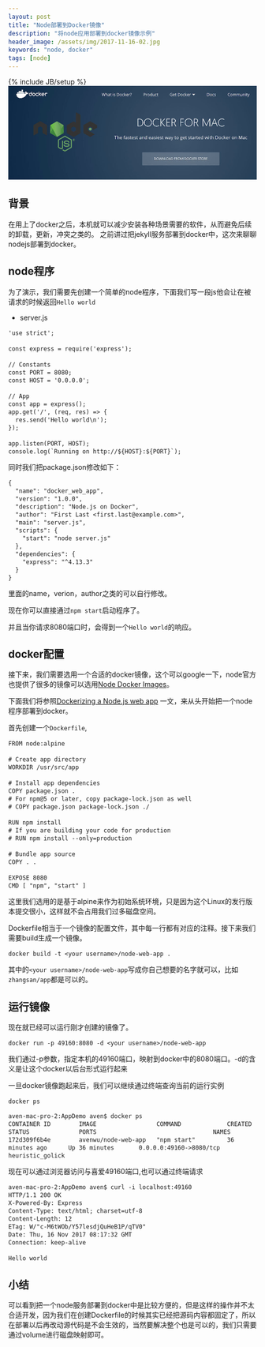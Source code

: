 ```yaml
---
layout: post
title: "Node部署到Docker镜像"
description: "将node应用部署到docker镜像示例"
header_image: /assets/img/2017-11-16-02.jpg
keywords: "node, docker"
tags: [node]
---
```

{% include JB/setup %}
![img](/assets/img/2017-11-16-02.jpg)

## 背景

在用上了docker之后，本机就可以减少安装各种场景需要的软件，从而避免后续的卸载，更新，冲突之类的。
之前讲过把jekyll服务部署到docker中，这次来聊聊nodejs部署到docker。


## node程序

为了演示，我们需要先创建一个简单的node程序，下面我们写一段js他会让在被请求的时候返回`Hello world`

* server.js

```
'use strict';

const express = require('express');

// Constants
const PORT = 8080;
const HOST = '0.0.0.0';

// App
const app = express();
app.get('/', (req, res) => {
  res.send('Hello world\n');
});

app.listen(PORT, HOST);
console.log(`Running on http://${HOST}:${PORT}`);
```

同时我们把package.json修改如下：

```
{
  "name": "docker_web_app",
  "version": "1.0.0",
  "description": "Node.js on Docker",
  "author": "First Last <first.last@example.com>",
  "main": "server.js",
  "scripts": {
    "start": "node server.js"
  },
  "dependencies": {
    "express": "^4.13.3"
  }
}
```
里面的name，verion，author之类的可以自行修改。

现在你可以直接通过`npm start`启动程序了。

并且当你请求8080端口时，会得到一个`Hello world`的响应。

## docker配置

接下来，我们需要选用一个合适的docker镜像，这个可以google一下，node官方也提供了很多的镜像可以选用[Node Docker Images](https://hub.docker.com/_/node/)。

下面我们将参照[Dockerizing a Node.js web app](https://nodejs.org/en/docs/guides/nodejs-docker-webapp/) 一文，来从头开始把一个node程序部署到docker。

首先创建一个`Dockerfile`,

```
FROM node:alpine

# Create app directory
WORKDIR /usr/src/app

# Install app dependencies
COPY package.json .
# For npm@5 or later, copy package-lock.json as well
# COPY package.json package-lock.json ./

RUN npm install
# If you are building your code for production
# RUN npm install --only=production

# Bundle app source
COPY . .

EXPOSE 8080
CMD [ "npm", "start" ]
```

这里我们选用的是基于alpine来作为初始系统环境，只是因为这个Linux的发行版本提交很小，这样就不会占用我们过多磁盘空间。

Dockerfile相当于一个镜像的配置文件，其中每一行都有对应的注释。接下来我们需要build生成一个镜像。

```
docker build -t <your username>/node-web-app .
```
其中的`<your username>/node-web-app`写成你自己想要的名字就可以，比如`zhangsan/app`都是可以的。

## 运行镜像

现在就已经可以运行刚才创建的镜像了。

```
docker run -p 49160:8080 -d <your username>/node-web-app
```

我们通过-p参数，指定本机的49160端口，映射到docker中的8080端口。-d的含义是让这个docker以后台形式运行起来

一旦docker镜像跑起来后，我们可以继续通过终端查询当前的运行实例

```
docker ps
```

```
aven-mac-pro-2:AppDemo aven$ docker ps
CONTAINER ID        IMAGE                 COMMAND             CREATED             STATUS              PORTS                                 NAMES
172d309f6b4e        avenwu/node-web-app   "npm start"         36 minutes ago      Up 36 minutes       0.0.0.0:49160->8080/tcp               heuristic_golick
```

现在可以通过浏览器访问与喜爱49160端口,也可以通过终端请求

```
aven-mac-pro-2:AppDemo aven$ curl -i localhost:49160
HTTP/1.1 200 OK
X-Powered-By: Express
Content-Type: text/html; charset=utf-8
Content-Length: 12
ETag: W/"c-M6tWOb/Y57lesdjQuHeB1P/qTV0"
Date: Thu, 16 Nov 2017 08:17:32 GMT
Connection: keep-alive

Hello world

```
## 小结

可以看到把一个node服务部署到docker中是比较方便的，但是这样的操作并不太合适开发，因为我们在创建Dockerfile的时候其实已经把源码内容都固定了，所以在部署以后再改动源代码是不会生效的，当然要解决整个也是可以的，我们只需要通过volume进行磁盘映射即可。

